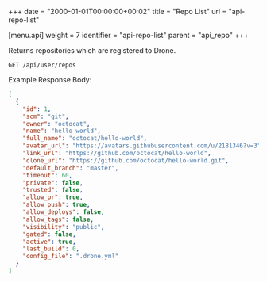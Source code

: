 +++
date = "2000-01-01T00:00:00+00:02"
title = "Repo List"
url = "api-repo-list"

[menu.api]
  weight = 7
  identifier = "api-repo-list"
  parent = "api_repo"
+++

Returns repositories which are registered to Drone.

```text
GET /api/user/repos
```

Example Response Body:

```json
[
  {
    "id": 1,
    "scm": "git",
    "owner": "octocat",
    "name": "hello-world",
    "full_name": "octocat/hello-world",
    "avatar_url": "https://avatars.githubusercontent.com/u/2181346?v=3",
    "link_url": "https://github.com/octocat/hello-world",
    "clone_url": "https://github.com/octocat/hello-world.git",
    "default_branch": "master",
    "timeout": 60,
    "private": false,
    "trusted": false,
    "allow_pr": true,
    "allow_push": true,
    "allow_deploys": false,
    "allow_tags": false,
    "visibility": "public",
    "gated": false,
    "active": true,
    "last_build": 0,
    "config_file": ".drone.yml"
  }
]
```
